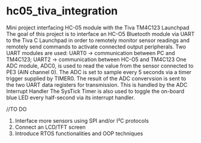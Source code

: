 # hc05_tiva_integration
Mini project interfacing HC-05 module with the Tiva TM4C123 Launchpad
The goal of this project is to interface an HC-O5 Bluetooth module via UART to the Tiva C Launchpad in order to remotely monitor sensor readings and remotely send commands to activate connected output peripherals.
Two UART modules are used: UART0 -> communication between PC and TM4C123; UART2 -> communication between HC-O5 and TM4C123
One ADC module, ADC0, is used to read the value from the sensor connected to PE3 (AIN channel 0). The ADC is set to sample every 5 seconds via a timer trigger supplied by TIMER0.
The result of the ADC convervsion is sent to the two UART data registers for transmission. This is handled by the ADC Interrupt Handler
The SysTick Timer is also used to toggle the on-board blue LED every half-second via its interrupt handler.

//TO DO
1. Interface more sensors using SPI and/or I²C protocols
2. Connect an LCD/TFT screen
3. Introduce RTOS functionalities and OOP techniques
